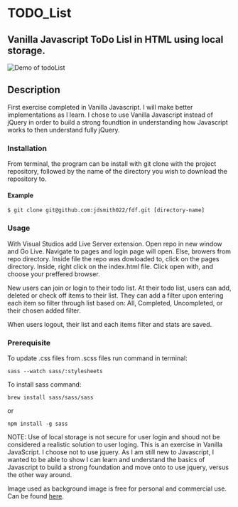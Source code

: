 # TODO_List
## Vanilla Javascript ToDo Lisl in HTML using local storage.

![Demo of todoList](https://github.com/jdsmith022/TODO_List/blob/master/images/ezgif.com-crop.gif)

## Description
First exercise completed in Vanilla Javascript. I will make better implementations as I learn. I chose to use Vanilla Javascript instead of jQuery in order to build a strong foundtion in understanding how Javascript works to then understand fully jQuery.

### Installation

From terminal, the program can be install with git clone with the project repository, followed by the name of the directory you wish to download the repository to.

#### Example
```
$ git clone git@github.com:jdsmith022/fdf.git [directory-name]
```

### Usage
With Visual Studios add Live Server extension. Open repo in new window and Go Live. Navigate to pages and login page will open.
Else, browers from repo directory. Inside file the repo was dowloaded to, click on the pages directory. Inside, right click on the index.html file. Click open with, and choose your preffered browser.

New users can join or login to their todo list. At their todo list, users can add, deleted or check off items to their list. They can add a filter upon entering each item so filter through list based on: All, Completed, Uncompleted, or their chosen added filter.

When users logout, their list and each items filter and stats are saved.

### Prerequisite
To update .css files from .scss files run command in terminal:
```
sass --watch sass/:stylesheets
```

To install sass command:
```
brew install sass/sass/sass
```
or
```
npm install -g sass
```

NOTE: Use of local storage is not secure for user login and shoud not be considered a realistic solution to user loging. This is an exercise in Vanilla JavaScript. I choose not to use jquery. As I am still new to Javascript, I wanted to be able to show I can learn and understand the basics of Javascript to build a strong foundation and move onto to use jquery, versus the other way around.

Image used as background image is free for personal and commercial use. Can be found [here](https://www.freepik.com/free-vector/abstract-background-with-geometric-neon-shapes_5134390.htm).
